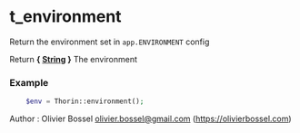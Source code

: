 # t_environment

Return the environment set in `app.ENVIRONMENT` config

Return **{ [String](http://php.net/manual/en/language.types.string.php) }** The environment

### Example
```php
	$env = Thorin::environment();
```
Author : Olivier Bossel <olivier.bossel@gmail.com> (https://olivierbossel.com)